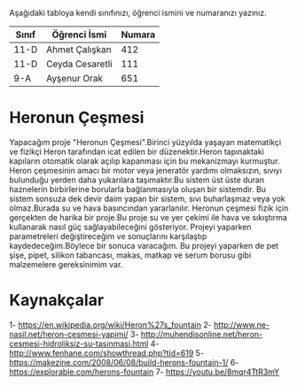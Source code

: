 

Aşağıdaki tabloya kendi sınıfınızı, öğrenci ismini ve numaranızı yazınız. 

Sınıf | Öğrenci İsmi  | Numara
-------|----------------|--------
11-D   | Ahmet Çalışkan | 412
11-D   | Ceyda Cesaretli | 111
9-A    | Ayşenur Orak   | 651
# Heronun Çeşmesi
 Yapacağım proje "Heronun Çeşmesi".Birinci yüzyılda yaşayan matematikçi ve fizikçi Heron tarafından icat edilen bir düzenektir.Heron tapınaktaki kapıların otomatik olarak açılıp kapanması için bu mekanizmayı kurmuştur.
 Heron çeşmesinin amacı bir motor veya jeneratör yardımı olmaksızın, sıvıyı bulunduğu yerden daha yukarılara taşımaktır.Bu sistem üst üste duran haznelerin birbirlerine borularla bağlanmasıyla oluşan bir sistemdir. Bu sistem sonsuza dek devir daim yapan bir sistem, sıvı buharlaşmaz veya yok olmaz.Burada su ve hava basıncından yararlanılır.
 Heronun çeşmesi fizik için gerçekten de harika bir proje.Bu proje su ve yer çekimi ile hava ve sıkıştırma kullanarak nasıl güç sağlayabileceğini gösteriyor.
  Projeyi yaparken parametreleri değiştireceğim ve sonuçlarını karşılaştıp kaydedeceğim.Böylece bir sonuca varacağım.
 Bu projeyi yaparken de pet şişe, pipet, silikon tabancası, makas, matkap ve serum borusu gibi malzemelere gereksinimim var.
 # Kaynakçalar
 1- https://en.wikipedia.org/wiki/Heron%27s_fountain
 2- http://www.ne-nasil.net/heron-cesmesi-yapimi/
 3- http://muhendisonline.net/heron-cesmesi-hidroliksiz-su-tasinmasi.html
 4- http://www.fenhane.com/showthread.php?tid=619
 5- https://makezine.com/2008/06/08/build-herons-fountain-1/
 6- https://explorable.com/herons-fountain
 7- https://youtu.be/8mqr4TtR3mY
 

